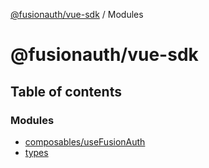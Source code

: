 [@fusionauth/vue-sdk](README.md) / Modules

# @fusionauth/vue-sdk

## Table of contents

### Modules

- [composables/useFusionAuth](modules/composables_useFusionAuth.md)
- [types](modules/types.md)
